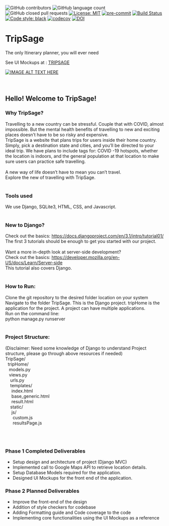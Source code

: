 ![GitHub contributors](https://img.shields.io/github/contributors/NischalKash/TripSage_SENG2020_Phase2)
![GitHub language count](https://img.shields.io/github/languages/count/NischalKash/TripSage_SENG2020_Phase2)
![GitHub closed pull requests](https://img.shields.io/github/issues-pr-closed/NischalKash/TripSage_SENG2020_Phase2)
[![License: MIT](https://img.shields.io/badge/License-MIT-yellow.svg)](https://opensource.org/licenses/MIT)
[![pre-commit](https://img.shields.io/badge/pre--commit-enabled-brightgreen?logo=pre-commit&logoColor=white)](https://github.com/pre-commit/pre-commit)
[![Build Status](https://travis-ci.org/NischalKash/TripSage_SENG2020_Phase2.svg?branch=main)](https://travis-ci.org/NischalKash/TripSage_SENG2020_Phase2)
[![Code style: black](https://img.shields.io/badge/code%20style-black-000000.svg)](https://github.com/psf/black)
[![codecov](https://codecov.io/gh/NischalKash/TripSage_SENG2020_Phase2/branch/main/graph/badge.svg?token=6X0OPSX1VY)](undefined)
[![DOI](https://zenodo.org/badge/306192455.svg)](https://zenodo.org/badge/latestdoi/306192455)
# TripSage
The only Itinerary planner, you will ever need

See UI Mockups at : [TRIPSAGE](http://xd.adobe.com/view/4b11902d-7907-4938-846e-cf4fd00181af-1e42/)

[![IMAGE ALT TEXT HERE](https://img.youtube.com/vi/yO8Xo6UvWUQ/0.jpg)](https://www.youtube.com/watch?v=yO8Xo6UvWUQ)
</br>
</br>
</br>
## Hello! Welcome to TripSage! </br>
### Why TripSage? </br>
Travelling to a new country can be stressful. Couple that with COVID, almost impossible. But the mental health benefits of travelling to new and exciting places doesn’t have to be so risky and expensive. </br>
TripSage is a website that plans trips for users inside their home country. Simply, pick a destination state and cities, and you’ll be directed to your ideal trip. We have plans to include tags for: COVID -19 hotspots, whether the location is indoors, and the general population at that location to make sure users can practice safe travelling.</br>
</br>
A new way of life doesn’t have to mean you can’t travel.</br>
Explore the new of travelling with TripSage.</br>
</br>
### Tools used </br>
We use Django, SQLite3, HTML, CSS, and Javascript. </br>
</br>
### New to Django? </br>
Check out the basics: https://docs.djangoproject.com/en/3.1/intro/tutorial01/ </br>
The first 3 tutorials should be enough to get you started with our project. </br>
</br>
Want a more in-depth look at server-side development? </br>
Check out the basics: https://developer.mozilla.org/en-US/docs/Learn/Server-side </br>
This tutorial also covers Django.</br>
</br>
### How to Run: </br>
Clone the git repository to the desired folder location on your system
Navigate to the folder TripSage. This is the Django project. tripHome is the application for the project. A project can have multiple applications. </br>
Run on the command line: </br>
python manage.py runserver </br>
</br>
### Project Structure:</br>
(Disclaimer: Need some knowledge of Django to understand Project structure, please go through above resources if needed)</br>
TripSage/</br>
&nbsp; tripHome/</br>
&nbsp;&nbsp; models.py </br>
&nbsp;&nbsp; views.py </br>
&nbsp;&nbsp;&nbsp; urls.py </br>
&nbsp;&nbsp;&nbsp; templates/ </br>
&nbsp;&nbsp;&nbsp;&nbsp; index.html </br>
&nbsp;&nbsp;&nbsp;&nbsp; base_generic.html </br>
&nbsp;&nbsp;&nbsp;&nbsp; result.html</br>
&nbsp;&nbsp;&nbsp; static/ </br>
&nbsp;&nbsp;&nbsp;&nbsp; js/ </br>
&nbsp;&nbsp;&nbsp;&nbsp;&nbsp; custom.js </br>
&nbsp;&nbsp;&nbsp;&nbsp;&nbsp; resultsPage.js </br>
</br>

</br>

### Phase 1 Completed Deliverables

<ul>
  <li>Setup design and architecture of project (Django MVC)</li>
  <li>Implemented call to Google Maps API to retrieve location details.</li>
  <li>Setup Database Models required for the application. </li>
  <li>Designed UI Mockups for the front end of the application.</li>
</ul>

### Phase 2 Planned Deliverables
<ul>
<li>Improve the front-end of the design</li>
 <li>Addition of style checkers for codebase</li>
  <li>Adding Formatting guide and Code coverage to the code</li>
  <li>Implementing core functionalities using the UI Mockups as a reference</li>
</ul>
